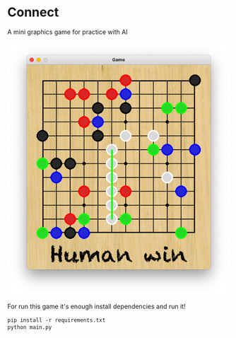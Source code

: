# Connect
A mini graphics game for practice with AI

![Demo](https://github.com/alijarkani/connect/blob/master/images/demo.png?raw=true)

For run this game it's enough install dependencies and run it!
```shell
pip install -r requirements.txt
python main.py
```